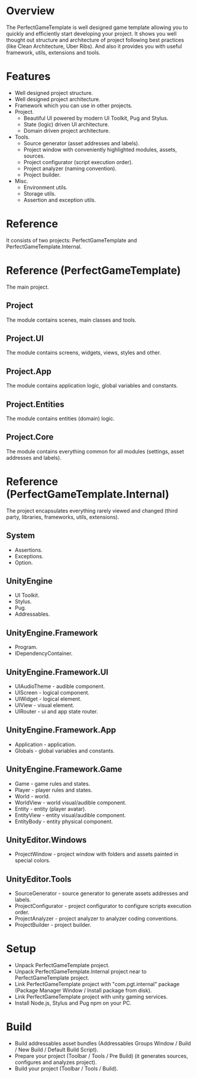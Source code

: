 # Overview
The PerfectGameTemplate is well designed game template allowing you to quickly and efficiently start developing your project.
It shows you well thought out structure and architecture of project following best practices (like Clean Architecture, Uber Ribs).
And also it provides you with useful framework, utils, extensions and tools.

# Features
- Well designed project structure.
- Well designed project architecture.
- Framework which you can use in other projects.
- Project.
    - Beautiful UI powered by modern UI Toolkit, Pug and Stylus.
    - State (logic) driven UI architecture.
    - Domain driven project architecture.
- Tools.
    - Source generator (asset addresses and labels).
    - Project window with conveniently highlighted modules, assets, sources.
    - Project configurator (script execution order).
    - Project analyzer (naming convention).
    - Project builder.
- Misc.
    - Environment utils.
    - Storage utils.
    - Assertion and exception utils.

# Reference
It consists of two projects: PerfectGameTemplate and PerfectGameTemplate.Internal.

# Reference (PerfectGameTemplate)
The main project.
## Project
The module contains scenes, main classes and tools.
## Project.UI
The module contains screens, widgets, views, styles and other.
## Project.App
The module contains application logic, global variables and constants.
## Project.Entities
The module contains entities (domain) logic.
## Project.Core
The module contains everything common for all modules (settings, asset addresses and labels).

# Reference (PerfectGameTemplate.Internal)
The project encapsulates everything rarely viewed and changed (third party, libraries, frameworks, utils, extensions).
## System
- Assertions.
- Exceptions.
- Option.
## UnityEngine
- UI Toolkit.
- Stylus.
- Pug.
- Addressables.
## UnityEngine.Framework
- Program.
- IDependencyContainer.
## UnityEngine.Framework.UI
- UIAudioTheme - audible component.
- UIScreen - logical component.
- UIWidget - logical element.
- UIView - visual element.
- UIRouter - ui and app state router.
## UnityEngine.Framework.App
- Application - application.
- Globals - global variables and constants.
## UnityEngine.Framework.Game
- Game - game rules and states.
- Player - player rules and states.
- World - world.
- WorldView - world visual/audible component.
- Entity - entity (player avatar).
- EntityView - entity visual/audible component.
- EntityBody - entity physical component.
## UnityEditor.Windows
- ProjectWindow - project window with folders and assets painted in special colors.
## UnityEditor.Tools
- SourceGenerator - source generator to generate assets addresses and labels.
- ProjectConfigurator - project configurator to configure scripts execution order.
- ProjectAnalyzer - project analyzer to analyzer coding conventions.
- ProjectBuilder - project builder.

# Setup
- Unpack PerfectGameTemplate project.
- Unpack PerfectGameTemplate.Internal project near to PerfectGameTemplate project.
- Link PerfectGameTemplate project with "com.pgt.internal" package (Package Manager Window / Install package from disk).
- Link PerfectGameTemplate project with unity gaming services.
- Install Node.js, Stylus and Pug npm on your PC.

# Build
- Build addressables asset bundles (Addressables Groups Window / Build / New Build / Default Build Script).
- Prepare your project (Toolbar / Tools / Pre Build) (it generates sources, configures and analyzes project).
- Build your project (Toolbar / Tools / Build).